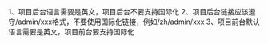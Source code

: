 1、项目后台语言需要是英文，项目后台不要支持国际化
2、项目后台链接应该遵守/admin/xxx格式，不要使用国际化链接，例如/zh/admin/xxx
3、项目前台默认语言需要是英文，项目前台要支持国际化